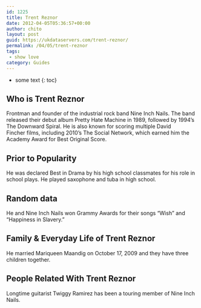 ```yaml
---
id: 1225
title: Trent Reznor
date: 2012-04-05T05:36:57+00:00
author: chito
layout: post
guid: https://ukdataservers.com/trent-reznor/
permalink: /04/05/trent-reznor
tags:
 - show love
category: Guides
---
```


* some text
{: toc}
          
          
## Who is  Trent Reznor
                  
                  
                  
Frontman and founder of the industrial rock band Nine Inch Nails. The band released their debut album Pretty Hate Machine in 1989, followed by 1994&#8217;s The Downward Spiral. He is also known for scoring multiple David Fincher films, including 2010&#8217;s The Social Network, which earned him the Academy Award for Best Original Score. 
                  
                
                
                
## Prior to Popularity 
                  
                  
                  
He was declared Best in Drama by his high school classmates for his role in school plays. He played saxophone and tuba in high school.
                  
                
                
                
## Random data 
                  
                  
                  
He and Nine Inch Nails won Grammy Awards for their songs &#8220;Wish&#8221; and &#8220;Happiness in Slavery.&#8221;
                  
                
                
                
## Family & Everyday Life of Trent Reznor
                  
                  
                  
He married Mariqueen Maandig on October 17, 2009 and they have three children together.
                  
                
                
                
## People Related With  Trent Reznor
                  
                  
                  
Longtime guitarist Twiggy Ramirez has been a touring member of Nine Inch Nails. 
                  
                
              
            
          
          
          
    
    
  
